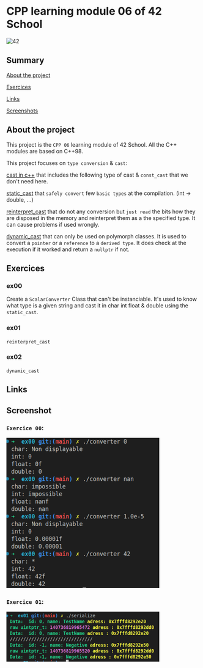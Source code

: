 # CPP learning module 06 of 42 School

![42](https://img.shields.io/static/v1?label=&labelColor=000000e&logo=42&message=project&color=000000&style=flate)

## Summary

[About the project](#about-the-project)

[Exercices](#exercices)

[Links](#links)

[Screenshots](#screenshot)

## About the project
This project is the `CPP 06` learning module of 42 School.
All the C++ modules are based on C++98.

This project focuses on `type conversion` & `cast`: 

[cast in c++](https://www.geeksforgeeks.org/casting-operators-in-cpp/) that includes the following type of cast & `const_cast` that we  don't need here.
 
[static_cast](https://learn.microsoft.com/fr-fr/cpp/cpp/static-cast-operator?view=msvc-170) that `safely convert` few `basic types` at the compilation. (int -> double, ...)
 
[reinterpret_cast](https://learn.microsoft.com/fr-fr/cpp/cpp/reinterpret-cast-operator?view=msvc-170) 
that do not any conversion but `just read` the bits how they are disposed in the memory and reinterpret them as a the specified type. It can cause problems if used wrongly.
 
[dynamic_cast](https://learn.microsoft.com/fr-fr/cpp/cpp/dynamic-cast-operator?view=msvc-170) that can only be used on polymorph classes. It is used to convert a `pointer` or a `reference` to a `derived type`. It does check at the execution if it worked and return a `nullptr` if not.

## Exercices

### ex00
Create a `ScalarConverter` Class that can't be instanciable. It's used to know what type is a given string and cast it in char int float & double using the `static_cast`.
### ex01
`reinterpret_cast`
### ex02
`dynamic_cast`
## Links

## Screenshot

### `Exercice 00`:
<img width="400" alt="Run" src="img/ex00.png">

### `Exercice 01`:
<img width="400" alt="Run" src="img/ex01.png">